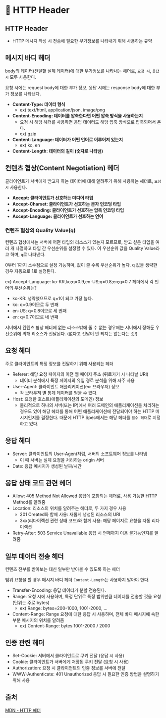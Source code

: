 # 📜 HTTP Header

## **HTTP Header**

- HTTP 메시지 작성 시 전송에 필요한 부가정보를 나타내기 위해 사용하는 규약

## **메시지 바디 헤더**

body의 데이터(전달할 실제 데이터)에 대한 부가정보를 나타내는 헤더로, `요청 시`, `응답 시` 모두 사용한다.

요청 시에는 request body에 대한 부가 정보, 응답 시에는 response body에 대한 부가 정보를 나타낸다.

- **Content-Type: 데이터 형식**
    - ex) text/html, application/json, image/png
- **Content-Encoding: 데이터를 압축한다면 어떤 압축 방식을 사용하는지**
    - 요청 시 해당 헤더를 사용하면 응답 데이터도 해당 압축 방식으로 압축되어서 온다.
    - ex) gzip
- **Content-Language: 데이터가 어떤 언어로 이루어져 있는지**
    - ex) ko, en
- **Content-Length: 데이터의 길이 (숫자로 나타냄)**

## **컨텐츠 협상(Content Negotiation) 헤더**

클라이언트가 서버에게 받고자 하는 데이터에 대해 알려주기 위해 사용하는 헤더로, `요청 시` 사용한다.

- **Accept: 클라이언트가 선호하는 미디어 타입**
- **Accept-Charset: 클라이언트가 선호하는 문자 인코딩 타입**
- **Accept-Encoding: 클라이언트가 선호하는 압축 인코딩 타입**
- **Accept-Language: 클라이언트가 선호하는 언어**

### **컨텐츠 협상의 Quality Value(q)**

컨텐츠 협상에서는 서버에 어떤 타입의 리소스가 있는지 모르므로, 받고 싶은 타입을 여러 개 나열하고 타입 간 우선순위를 설정할 수 있다. 이 우선순위 값을 Quality Value라고 하며, `q`로 나타낸다.

0부터 1까지 소수점으로 설정 가능하며, 값이 클 수록 우선순위가 높다. q 값을 생략한 경우 자동으로 1로 설정된다.

ex) Accept-Language: ko-KR,ko;q=0.9,en-US;q=0.8;en;q=0.7 헤더에서 각 언어의 우선순위는?

- ko-KR: 생략했으므로 q=1이 되고 가장 높다.
- ko: q=0.9이므로 두 번째
- en-US: q=0.8이므로 세 번째
- en: q=0.7이므로 네 번째

서버에서 컨텐츠 협상 헤더에 없는 리소스밖에 줄 수 없는 경우에는 서버에서 정해둔 우선순위에 의해 리소스가 전달된다. (없다고 전달이 안 되지는 않는다는 것!)

## 요청 헤더

주로 클라이언트의 특정 정보를 전달하기 위해 사용되는 헤더

- Referer: 해당 요청 페이지의 이전 웹 페이지 주소 (뒤로가기 시 나타날 URI)
    - 데이터 분석에서 특정 페이지의 유입 경로 분석을 위해 자주 사용
- User-Agent: 클라이언트 애플리케이션(ex: 브라우저) 정보
    - 각 브라우저 별 통계 데이터를 얻을 수 있다.
- Host: 요청한 호스트(애플리케이션의 도메인) 정보
    - 물리적으로 하나의 서버(또는 IP)에서 여러 도메인의 애플리케이션을 처리하는 경우도 있어 해당 헤더를 통해 어떤 애플리케이션에 전달되어야 하는 HTTP 메시지인지를 결정한다. 때문에 HTTP Spec에서는 해당 헤더를 `필수 헤더`로 지정하고 있다.

## 응답 헤더

- Server: 클라이언트의 User-Agent처럼, 서버의 소프트웨어 정보를 나타냄
    - 이 때 서버는 실제 요청을 처리하는 origin 서버
- Date: 응답 메시지가 생성된 날짜/시간

## 응답 상태 코드 관련 헤더

- Allow: 405 Method Not Allowed 응답에 포함되는 헤더로, 사용 가능한 HTTP Method를 알려줌
- Location: 리소스의 위치를 알려주는 헤더로, 두 가지 경우 사용
    - 201 Created와 함께 사용: 새롭게 생성된 리소스의 URI
    - 3xx(리다이렉션 관련 상태 코드)와 함께 사용: 해당 페이지로 요청을 자동 리다이렉션
- Retry-After: 503 Service Unavailable 응답 시 언제까지 이용 불가능인지를 알려줌

## 일부 데이터 **전송 헤더**

컨텐츠 전부를 받아보는 대신 일부만 받아볼 수 있도록 하는 헤더

범위 요청을 할 경우 메시지 바디 헤더 `Content-Length`는 사용하지 말아야 한다. 

- Transfer-Encoding: 응답 데이터가 분할 전송된다.
- Range: 요청 시에 사용하며, 특정 단위로 특정 범위만큼 데이터를 전송할 것을 요청 (단위는 주로 bytes)
    - ex) Range: bytes=200-1000, 1001-2000, …
- Content-Range: Range 요청에 대한 응답 시 사용하며, 전체 바디 메시지에 속한 부분 메시지의 위치를 알려줌
    - ex) Content-Range: bytes 1001-2000 / 2000

## 인증 관련 헤더

- Set-Cookie: 서버에서 클라이언트로 쿠키 전달 (응답 시 사용)
- Cookie: 클라이언트가 서버에게 저장된 쿠키 전달 (요청 시 사용)
- Authorization: 요청 시 클라이언트의 인증 정보를 서버에 전달
- WWW-Authenticate: 401 Unauthorized 응답 시 필요한 인증 방법을 설명하기 위해 사용

## 출처

[MDN - HTTP 헤더](https://developer.mozilla.org/ko/docs/Web/HTTP/Headers)
